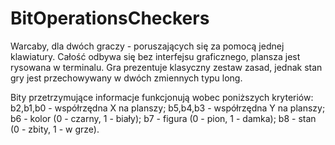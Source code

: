 # BitOperationsCheckers

Warcaby, dla dwóch graczy - poruszających się za pomocą jednej klawiatury.
Całość odbywa się bez interfejsu graficznego, plansza jest rysowana w terminalu.
Gra prezentuje klasyczny zestaw zasad, jednak stan gry jest przechowywany w dwóch zmiennych typu long.

Bity przetrzymujące informacje funkcjonują wobec poniższych kryteriów:
  b2,b1,b0 - współrzędna X na planszy; 
  b5,b4,b3 - współrzędna Y na planszy; 
  b6 - kolor (0 - czarny, 1 - biały); 
  b7 - figura (0 - pion, 1 - damka); 
  b8 - stan (0 - zbity, 1 - w grze).
 

